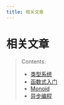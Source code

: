 ```yaml
---
title: 相关文章
---
```


# 相关文章

> Contents:
> - [类型系统](Type-System.html)
> - [函数式入门](Start-Functional.html)
> - [Monoid](Monoid.html)
> - [异步编程](Async-Programming.html)